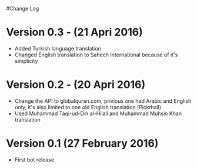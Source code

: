 #Change Log

Version 0.3 - (21 Apri 2016)
==========
 - Added Turkish language translation
 - Changed English translation to Saheeh International because of it's simplicity

Version 0.2 - (20 Apri 2016)
==========
 - Change the API to globalquran.com, privious one had Arabic and English only, it's also limited to one old English translation (Pickthall)
 - Used Muhammad Taqi-ud-Din al-Hilali and Muhammad Muhsin Khan translation


Version 0.1 (27 February 2016)
==========
 - First bot release
